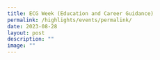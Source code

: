 ```yaml
---
title: ECG Week (Education and Career Guidance)
permalink: /highlights/events/permalink/
date: 2023-08-28
layout: post
description: ""
image: ""
---
```


